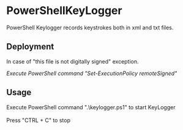 # PowerShellKeyLogger
PowerShell Keylogger records keystrokes both in xml and txt files.

## Deployment
 In case of "this file is not digitally signed" exception.

*Execute PowerShell command "Set-ExecutionPolicy remoteSigned"*

## Usage
Execute PowerShell command ".\keylogger.ps1" to start KeyLogger <br /> <br />
Press "CTRL + C" to stop
